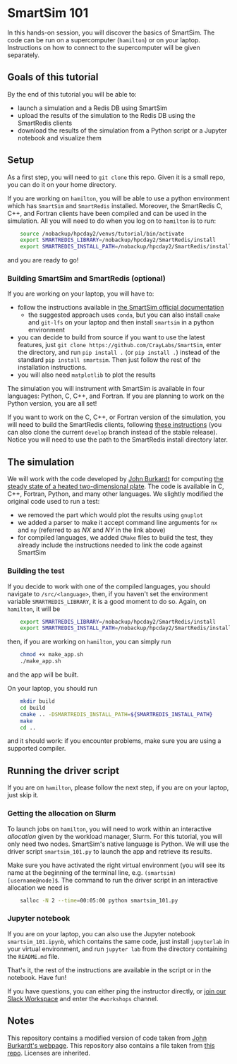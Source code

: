 # SmartSim 101

In this hands-on session, you will discover the basics of SmartSim. The code can be run on a supercomputer (`hamilton`) or on your laptop. Instructions on how to connect to the supercomputer will be given separately.

## Goals of this tutorial
By the end of this tutorial you will be able to:
- launch a simulation and a Redis DB using SmartSim
- upload the results of the simulation to the Redis DB using the SmartRedis clients
- download the results of the simulation from a Python script or a Jupyter notebook and visualize them

## Setup
As a first step, you will need to `git clone` this repo. Given it is a small repo, you can do it on your home directory.

If you are working on `hamilton`, you will be able to use a python environment which has `SmartSim` and `SmartRedis` installed. Moreover, the SmartRedis C, C++, and Fortran clients have been compiled and can be used in the simulation. All you will need to do when you log on to `hamilton` is to run:

```bash
    source /nobackup/hpcday2/venvs/tutorial/bin/activate
    export SMARTREDIS_LIBRARY=/nobackup/hpcday2/SmartRedis/install
    export SMARTREDIS_INSTALL_PATH=/nobackup/hpcday2/SmartRedis/install
```
and you are ready to go!

### Building SmartSim and SmartRedis (optional)

If you are working on your laptop, you will have to:
- follow the instructions available in [the SmartSim official documentation](https://craylabs.org)
    - the suggested approach uses `conda`, but you can also install `cmake` and `git-lfs` on your laptop and then install `smartsim` in a python environment
- you can decide to build from source if you want to use the latest features, just `git clone https://github.com/CrayLabs/SmartSim`, enter the directory, and run `pip install .` (or `pip install .`) instead of the standard `pip install smartsim`. Then just follow the rest of the installation instructions.
- you will also need `matplotlib` to plot the results

The simulation you will instrument with SmartSim is available in four languages: Python, C, C++, and Fortran. If you are planning to work on the Python version, you are all set!

If you want to work on the C, C++, or Fortran version of the simulation, you will need to build the SmartRedis clients, following [these instructions](https://www.craylabs.org/docs/installation.html#build-smartredis-library-c-c-fortran) (you can also clone the current `develop` branch instead of the stable release).
Notice you will need to use the path to the SmartRedis install directory later.

## The simulation

We will work with the code developed by [John Burkardt](https://people.sc.fsu.edu/~jburkardt/) for computing [the steady state of a heated two-dimensional plate](https://people.sc.fsu.edu/~jburkardt/f_src/fd2d_heat_steady/fd2d_heat_steady.html). The code is available in C, C++, Fortran, Python, and many other languages. We slightly modified the original code used to run a test:
- we removed the part which would plot the results using `gnuplot`
- we added a parser to make it accept command line arguments for `nx` and `ny` (referred to as $NX$ and $NY$ in the link above)
- for compiled languages, we added `CMake` files to build the test, they already include the instructions needed to link the code against SmartSim


### Building the test

If you decide to work with one of the compiled languages, you should navigate to `/src/<language>`, then, if you haven't set the environment variable `SMARTREDIS_LIBRARY`, it is a good moment to do so. Again, on `hamilton`, it will be

```bash
    export SMARTREDIS_LIBRARY=/nobackup/hpcday2/SmartRedis/install
    export SMARTREDIS_INSTALL_PATH=/nobackup/hpcday2/SmartRedis/install
```

then, if you are working on `hamilton`, you can simply run

```bash
    chmod +x make_app.sh
    ./make_app.sh
```

and the app will be built.

On your laptop, you should run

```bash
    mkdir build
    cd build
    cmake .. -DSMARTREDIS_INSTALL_PATH=${SMARTREDIS_INSTALL_PATH}
    make
    cd ..
```

and it should work: if you encounter problems, make sure you are using a supported compiler.


## Running the driver script

If you are on `hamilton`, please follow the next step, if you are on your laptop, just skip it.

### Getting the allocation on Slurm
To launch jobs on `hamilton`, you will need to work within an interactive *allocation* given by the workload manager, Slurm. For this tutorial, you will only need two nodes.
SmartSim's native language is Python. We will use the driver script `smartsim_101.py` to launch the app and retrieve its results.

Make sure you have activated the right virtual environment (you will see its name at the beginning of the terminal line, e.g. `(smartsim) [username@node]$`.
The command to run the driver script in an interactive allocation we need is

```bash
    salloc -N 2 --time=00:05:00 python smartsim_101.py
```

### Jupyter notebook
If you are on your laptop, you can also use the Jupyter notebook `smartsim_101.ipynb`, which contains the same code, just install `jupyterlab` in your virtual environment, and run `jupyter lab` from the directory containing the `README.md` file.

That's it, the rest of the instructions are available in the script or in the notebook. Have fun!

If you have questions, you can either ping the instructor directly, or [join our Slack Workspace](https://join.slack.com/t/craylabs/shared_invite/zt-nw3ag5z5-5PS4tIXBfufu1bIvvr71UA) and enter the `#workshops` channel.

## Notes
This repository contains a modified version of code taken from [John Burkardt's webpage](https://people.sc.fsu.edu/~jburkardt/). This repository also contains a file taken from [this repo](https://github.com/haniibrahim/f90getopt). Licenses are inherited.
